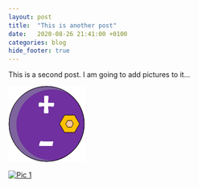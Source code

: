 ```yaml
---
layout: post
title:  "This is another post"
date:   2020-08-26 21:41:00 +0100
categories: blog
hide_footer: true
---
```

This is a second post. I am going to add pictures to it...

![logo](/logos/main.png)

[![Pic 1](https://via.placeholder.com/800x600)](https://via.placeholder.com/1024x768)
